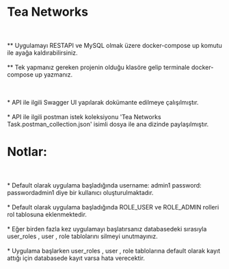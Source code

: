 # Tea Networks

<br /> <br /> ** Uygulamayı RESTAPI ve MySQL olmak üzere docker-compose up komutu ile ayağa kaldırabilirsiniz.
<br /> <br /> ** Tek yapmanız gereken projenin olduğu klasöre gelip terminale docker-compose up yazmanız.

<br /> <br /> * API ile ilgili Swagger UI yapılarak dokümante edilmeye çalışılmıştır.
<br /> <br /> * API ile ilgili postman istek koleksiyonu 'Tea Networks Task.postman_collection.json' isimli dosya ile ana dizinde paylaşılmıştır.

# Notlar:
 <br /> <br /> * Default olarak uygulama başladığında username: admin1 password: passwordadmin1 diye bir kullanıcı oluşturulmaktadır.
 <br /> <br /> * Default olarak uygulama başladığında ROLE_USER ve ROLE_ADMIN rolleri rol tablosuna eklenmektedir.
 <br /> <br /> * Eğer birden fazla kez uygulamayı başlatırsanız databasedeki sırasıyla user_roles , user , role tablolarını silmeyi unutmayınız.
 <br /> <br /> * Uygulama başlarken user_roles , user , role tablolarına default olarak kayıt attığı için databasede kayıt varsa hata verecektir. 
  
